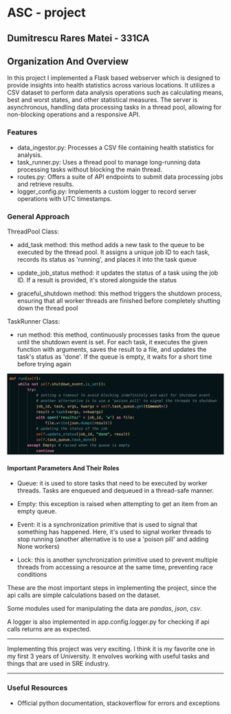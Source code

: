 # ASC - project 
## Dumitrescu Rares Matei - 331CA

## Organization And Overview

In this project I implemented a Flask based webserver which is designed to provide insights into health statistics across various locations. It utilizes a CSV dataset to perform data analysis operations such as calculating means, best and worst states, and other statistical measures. The server is asynchronous, handling data processing tasks in a thread pool, allowing for non-blocking operations and a responsive API.

### Features
 - data_ingestor.py: Processes a CSV file containing health statistics for analysis.
 - task_runner.py: Uses a thread pool to manage long-running data processing tasks without blocking the main thread.
 - routes.py: Offers a suite of API endpoints to submit data processing jobs and retrieve results.
 - logger_config.py: Implements a custom logger to record server operations with UTC timestamps.

### General Approach
ThreadPool Class:
- add_task method: this method adds a new task to the queue to be executed by the thread pool. It assigns a unique job ID to each task, records its status as 'running', and places it into the task queue

- update_job_status method: it updates the status of a task using the job ID. If a result is provided, it's stored alongside the status


- graceful_shutdown method: this method triggers the shutdown process, ensuring that all worker threads are finished before completely shutting down the thread pool

TaskRunner Class:
- run method: this method, continuously processes tasks from the queue until the shutdown event is set. For each task, it executes the given function with arguments, saves the result to a file, and updates the task's status as 'done'. If the queue is empty, it waits for a short time before trying again

![alt text](image.png)

#### Important Parameters And Their Roles
- Queue: it is used to store tasks that need to be executed by worker threads. Tasks are enqueued and dequeued in a thread-safe manner.

- Empty: this exception is raised when attempting to get an item from an empty queue.

- Event: it is a synchronization primitive that is used to signal that something has happened. Here, it's used to signal worker threads to stop running (another alternative is to use a 'poison pill' and adding None workers)

- Lock: this is another synchronization primitive used to prevent multiple threads from accessing a resource at the same time, preventing race conditions

These are the most important steps in implementing the project, since the api calls are simple calculations based on the dataset.

Some modules used for manipulating the data are *pandas*, *json*, *csv*.

A logger is also implemented in app.config.logger.py for checking if api calls returns are as expected.

-------------------------------------

Implementing this project was very exciting. I think it is my favorite one in my first 3 years of University. It envolves working with useful tasks and things that are used in SRE industry.

-------------------------------------

### Useful Resources
 - Official python documentation, stackoverflow for errors and exceptions